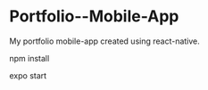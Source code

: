 # Portfolio--Mobile-App
My portfolio mobile-app created using react-native.

npm install

expo start
